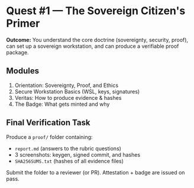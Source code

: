 
# Quest #1 — The Sovereign Citizen's Primer

**Outcome:** You understand the core doctrine (sovereignty, security, proof), can set up a sovereign workstation, and can produce a verifiable proof package.

## Modules

1. Orientation: Sovereignty, Proof, and Ethics
2. Secure Workstation Basics (WSL, keys, signatures)
3. Veritas: How to produce evidence & hashes
4. The Badge: What gets minted and why

## Final Verification Task

Produce a `proof/` folder containing:

- `report.md` (answers to the rubric questions)
- 3 screenshots: keygen, signed commit, and hashes
- `SHA256SUMS.txt` (hashes of all evidence files)

Submit the folder to a reviewer (or PR). Attestation + badge are issued on pass.
